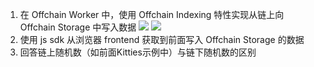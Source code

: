 1. 在 Offchain Worker 中，使用 Offchain Indexing 特性实现从链上向 Offchain Storage 中写入数据
    ![](./call.png)
    ![](./storage.png)
2. 使用 js sdk 从浏览器 frontend 获取到前面写入 Offchain Storage 的数据
3. 回答链上随机数（如前面Kitties示例中）与链下随机数的区别
